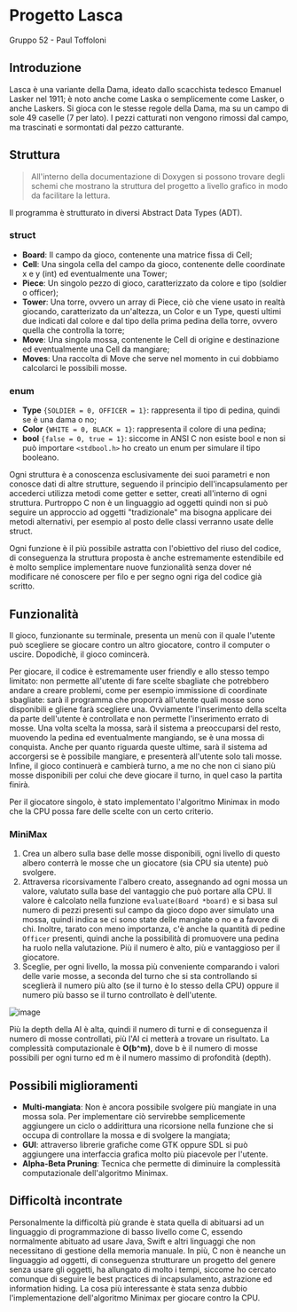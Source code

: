 # Progetto Lasca
Gruppo 52 - Paul Toffoloni

## Introduzione

Lasca è una variante della Dama, ideato dallo scacchista tedesco Emanuel Lasker nel 1911;
è noto anche come Laska o semplicemente come Lasker, o anche Laskers.
Si gioca con le stesse regole della Dama, ma su un campo di sole 49 caselle (7 per lato).
I pezzi catturati non vengono rimossi dal campo, ma trascinati e sormontati dal pezzo catturante.

## Struttura
> All'interno della documentazione di Doxygen si possono trovare degli schemi che mostrano
> la struttura del progetto a livello grafico in modo da facilitare la lettura.

Il programma è strutturato in diversi Abstract Data Types (ADT).
### struct
 - **Board**: Il campo da gioco, contenente una matrice fissa di Cell;
 - **Cell**: Una singola cella del campo da gioco, contenente delle coordinate x e y (int) ed eventualmente una Tower;
 - **Piece**: Un singolo pezzo di gioco, caratterizzato da colore e tipo (soldier o officer);
 - **Tower**: Una torre, ovvero un array di Piece, ciò che viene usato in realtà giocando, caratterizato da un'altezza, 
   un Color e un Type, questi ultimi due indicati dal colore e dal tipo della prima pedina della torre, 
   ovvero quella che controlla la torre;
 - **Move**: Una singola mossa, contenente le Cell di origine e destinazione ed eventualmente una Cell da mangiare;
 - **Moves**: Una raccolta di Move che serve nel momento in cui dobbiamo calcolarci le possibili mosse.

### enum
 - **Type** `{SOLDIER = 0, OFFICER = 1}`: rappresenta il tipo di pedina, quindi se è una dama o no;
 - **Color** `{WHITE = 0, BLACK = 1}`: rappresenta il colore di una pedina;
 - **bool** `{false = 0, true = 1}`: siccome in ANSI C non esiste bool e non si può importare `<stdbool.h>` 
ho creato un enum per simulare il tipo booleano.
  
Ogni struttura è a conoscenza esclusivamente dei suoi parametri e non conosce dati di altre strutture,
seguendo il principio dell'incapsulamento per accederci utilizza metodi come getter e setter, 
creati all'interno di ogni struttura. Purtroppo C non è un linguaggio ad oggetti quindi non si può seguire un approccio
ad oggetti "tradizionale" ma bisogna applicare dei metodi alternativi, per esempio al posto delle classi verranno usate
delle struct.

Ogni funzione è il più possibile astratta con l'obiettivo del riuso del codice, di conseguenza la struttura
proposta è anche estremamente estendibile ed è molto semplice implementare nuove funzionalità senza dover né
modificare né conoscere per filo e per segno ogni riga del codice già scritto.

## Funzionalità

Il gioco, funzionante su terminale, presenta un menù con il quale l'utente può scegliere
se giocare contro un altro giocatore, contro il computer o uscire. Dopodichè, il gioco comincerà.

Per giocare, il codice è estremamente user friendly e allo stesso tempo limitato: non permette all'utente di fare 
scelte sbagliate che potrebbero andare a creare problemi, come per esempio immissione di coordinate sbagliate: sarà
il programma che proporrà all'utente quali mosse sono disponibili e gliene farà scegliere una. Ovviamente l'inserimento
della scelta da parte dell'utente è controllata e non permette l'inserimento errato di mosse.
Una volta scelta la mossa, sarà il sistema a preoccuparsi del resto, muovendo la pedina ed eventualmente
mangiando, se è una mossa di conquista. Anche per quanto riguarda queste ultime, sarà il sistema ad accorgersi
se è possibile mangiare, e presenterà all'utente solo tali mosse. Infine, il gioco continuerà e cambierà turno,
a me no che non ci siano più mosse disponibili per colui che deve giocare il turno, in quel caso la partita finirà.

Per il giocatore singolo, è stato implementato l'algoritmo Minimax in modo che la CPU possa fare delle scelte
con un certo criterio.

### MiniMax

 1. Crea un albero sulla base delle mosse disponibili, ogni livello di questo albero conterrà le mosse che un 
    giocatore (sia CPU sia utente) può svolgere.
 2. Attraversa ricorsivamente l'albero creato, assegnando ad ogni mossa un valore, valutato sulla base del vantaggio 
    che può portare alla CPU. Il valore è calcolato nella funzione `evaluate(Board *board)` e si basa sul numero di pezzi 
    presenti sul campo da gioco dopo aver simulato una mossa, quindi indica se ci sono state delle mangiate o no
    e a favore di chi. Inoltre, tarato con meno importanza, c'è anche la quantità di pedine `Officer` presenti, quindi
    anche la possibilità di promuovere una pedina ha ruolo nella valutazione. Più il numero è alto, più e vantaggioso
    per il giocatore.
 3. Sceglie, per ogni livello, la mossa più conveniente comparando i valori delle varie mosse, a seconda del turno che 
    si sta controllando si sceglierà il numero più alto (se il turno è lo stesso della CPU) oppure il numero più basso se 
    il turno controllato è dell'utente.
    
![image](https://upload.wikimedia.org/wikipedia/commons/thumb/6/6f/Minimax.svg/400px-Minimax.svg.png)

Più la depth della AI è alta, quindi il numero di turni e di conseguenza il numero di mosse controllati, più l'AI
ci metterà a trovare un risultato. La complessità computazionale è **O(b^m)**, dove b è il numero di mosse possibili 
per ogni turno ed m è il numero massimo di profondità (depth).

## Possibili miglioramenti
 - **Multi-mangiata**: Non è ancora possibile svolgere più mangiate in una mossa sola. Per implementare ciò servirebbe 
   semplicemente aggiungere un ciclo o addirittura una ricorsione nella funzione che si occupa di controllare la mossa 
   e di svolgere la mangiata;
 - **GUI**: attraverso librerie grafiche come GTK oppure SDL si può aggiungere una interfaccia grafica molto più piacevole 
   per l'utente.
 - **Alpha-Beta Pruning**: Tecnica che permette di diminuire la complessità computazionale dell'algoritmo Minimax.
  
## Difficoltà incontrate
Personalmente la difficoltà più grande è stata quella di abituarsi ad un linguaggio di programmazione
di basso livello come C, essendo normalmente abituato ad usare Java, Swift e altri linguaggi che non necessitano di 
gestione della memoria manuale. In più, C non è neanche un linguaggio ad oggetti, di conseguenza strutturare un progetto
del genere senza usare gli oggetti, ha allungato di molto i tempi, siccome ho cercato comunque 
di seguire le best practices di incapsulamento, astrazione ed information hiding.
La cosa più interessante è stata senza dubbio l'implementazione dell'algoritmo Minimax per giocare contro la CPU.